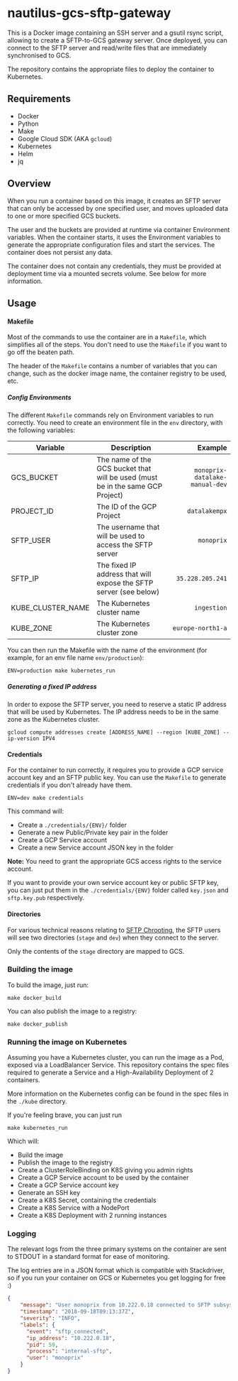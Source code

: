 # nautilus-gcs-sftp-gateway

This is a Docker image containing an SSH server and a gsutil rsync script, allowing to create a SFTP-to-GCS gateway server. Once deployed, you can connect to the SFTP server and read/write files that are immediately synchronised to GCS.

The repository contains the appropriate files to deploy the container to Kubernetes.

## Requirements

-   Docker
-   Python
-   Make
-   Google Cloud SDK (AKA `gcloud`)
-   Kubernetes
-   Helm
-   jq

## Overview

When you run a container based on this image, it creates an SFTP server that can only be accessed by one specified user, and moves uploaded data to one or more specified GCS buckets.

The user and the buckets are provided at runtime via container Environment variables. When the container starts, it uses the Environment variables to generate the appropriate configuration files and start the services. The container does not persist any data.

The container does not contain any credentials, they must be provided at deployment time via a mounted secrets volume. See below for more information.

## Usage

#### Makefile

Most of the commands to use the container are in a `Makefile`, which simplifies all of the steps. You don't need to use the `Makefile` if you want to go off the beaten path.

The header of the `Makefile` contains a number of variables that you can change, such as the docker image name, the container registry to be used, etc.

##### Config Environments

The different `Makefile` commands rely on Environment variables to run correctly. You need to create an environment file in the `env` directory, with the following variables:

| Variable          |  Description                                                                   |                        Example |
| ----------------- | ------------------------------------------------------------------------------ | -----------------------------: |
| GCS_BUCKET        | The name of the GCS bucket that will be used (must be in the same GCP Project) | `monoprix-datalake-manual-dev` |
| PROJECT_ID        | The ID of the GCP Project                                                      |                  `datalakempx` |
| SFTP_USER         | The username that will be used to access the SFTP server                       |                     `monoprix` |
| SFTP_IP           | The fixed IP address that will expose the SFTP server (see below)              |               `35.228.205.241` |
| KUBE_CLUSTER_NAME | The Kubernetes cluster name                                                    |                    `ingestion` |
| KUBE_ZONE         | The Kubernetes cluster zone                                                    |              `europe-north1-a` |

You can then run the Makefile with the name of the environment (for example, for an env file name `env/production`):

```
ENV=production make kubernetes_run
```

##### Generating a fixed IP address

In order to expose the SFTP server, you need to reserve a static IP address that will be used by Kubernetes. The IP address needs to be in the same zone as the Kubernetes cluster.

```
gcloud compute addresses create [ADDRESS_NAME] --region [KUBE_ZONE] --ip-version IPV4
```

#### Credentials

For the container to run correctly, it requires you to provide a GCP service account key and an SFTP public key.
You can use the `Makefile` to generate credentials if you don't already have them.

```
ENV=dev make credentials
```

This command will:

-   Create a `./credentials/{ENV}/` folder
-   Generate a new Public/Private key pair in the folder
-   Create a GCP Service account
-   Create a new Service account JSON key in the folder

**Note:** You need to grant the appropriate GCS access rights to the service account.

If you want to provide your own service account key or public SFTP key, you can just put them in the `./credentials/{ENV}` folder called `key.json` and `sftp.key.pub` respectively.

#### Directories

For various technical reasons relating to [SFTP Chrooting](https://wiki.archlinux.org/index.php/SFTP_chroot), the SFTP users will see two directories (`stage` and `dev`) when they connect to the server.

Only the contents of the `stage` directory are mapped to GCS.

### Building the image

To build the image, just run:

```
make docker_build
```

You can also publish the image to a registry:

```
make docker_publish
```

### Running the image on Kubernetes

Assuming you have a Kubernetes cluster, you can run the image as a Pod, exposed via a LoadBalancer Service. This repository contains the spec files required to generate a Service and a High-Availability Deployment of 2 containers.

More information on the Kubernetes config can be found in the spec files in the `./kube` directory.

If you're feeling brave, you can just run

```
make kubernetes_run
```

Which will:

-   Build the image
-   Publish the image to the registry
-   Create a ClusterRoleBinding on K8S giving you admin rights
-   Create a GCP Service account to be used by the container
-   Create a GCP Service account key
-   Generate an SSH key
-   Create a K8S Secret, containing the credentials
-   Create a K8S Service with a NodePort
-   Create a K8S Deployment with 2 running instances

### Logging

The relevant logs from the three primary systems on the container are sent to STDOUT in a standard format for ease of monitoring.

The log entries are in a JSON format which is compatible with Stackdriver, so if you run your container on GCS or Kubernetes you get logging for free :)

```json
{
    "message": "User monoprix from 10.222.0.18 connected to SFTP subsystem",
    "timestamp": "2018-09-18T09:13:37Z",
    "severity": "INFO",
    "labels": {
      "event": "sftp_connected",    
      "ip_address": "10.222.0.18",
      "pid": 59,
      "process": "internal-sftp",    
      "user": "monoprix"    
    }
}
```
